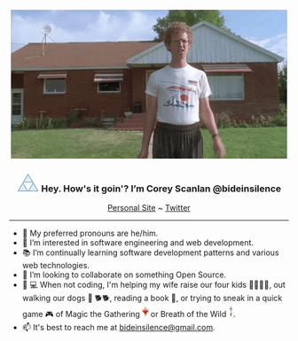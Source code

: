 <p align="center">
  <img src="/napoleon-dynamite-wave.gif" alt="Napoleon Dynamite waving hi.">
</p>

<h3 align="center"><img src="/blue-triforce.png" width="40px"> Hey. How's it goin'? I’m Corey Scanlan @bideinsilence</h3>
<p align="center">
  <a href="https://bideinsilence.github.io">Personal Site</a> ~ <a href="https://twitter.com/corey_scanlan">Twitter</a>
</p>
  
---

- :pray: My preferred pronouns are he/him.
- :mag_right: I’m interested in software engineering and web development.
- :books: I’m continually learning software development patterns and various web technologies.
- :handshake: I’m looking to collaborate on something Open Source.
- :no_entry_sign: :computer: When not coding, I'm helping my wife raise our four kids :family_man_woman_girl_girl:, out walking our dogs :walking: :dog2::dog2:,  reading a book :open_book:, or trying to sneak in a quick game :video_game: of Magic the Gathering <img src="/mtg-symbol.png" height="20px"> or Breath of the Wild <img src="/botw-master-sword.png" height="20px">.
- :mailbox: It's best to reach me at <bideinsilence@gmail.com>.


<!---
bideinsilence/bideinsilence is a ✨ special ✨ repository because its `README.md` (this file) appears on your GitHub profile.
You can click the Preview link to take a look at your changes.
--->
